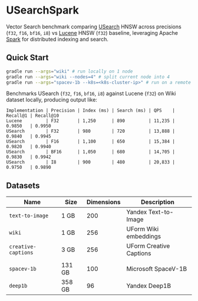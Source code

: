 # USearchSpark

Vector Search benchmark comparing [USearch](https://github.com/unum-cloud/usearch) HNSW across precisions (`f32`, `f16`, `bf16`, `i8`) vs [Lucene](https://github.com/apache/lucene) HNSW (`f32`) baseline, leveraging Apache [Spark](https://github.com/apache/spark) for distributed indexing and search.

## Quick Start

```bash
gradle run --args="wiki" # run locally on 1 node
gradle run --args="wiki --nodes=4" # split current node into 4
gradle run --args="spacev-1b --k8s=<k8s-cluster-ip>" # run on a remote cluster
```

Benchmarks USearch (`f32`, `f16`, `bf16`, `i8`) against Lucene (`f32`) on Wiki dataset locally, producing output like:

```
Implementation | Precision | Index (ms) | Search (ms) | QPS    | Recall@1 | Recall@10
Lucene         | F32       | 1,250      | 890         | 11,235 | 0.9850   | 0.9950
USearch        | F32       | 980        | 720         | 13,888 | 0.9840   | 0.9945
USearch        | F16       | 1,100      | 650         | 15,384 | 0.9820   | 0.9940
USearch        | BF16      | 1,050      | 680         | 14,705 | 0.9830   | 0.9942
USearch        | I8        | 900        | 480         | 20,833 | 0.9750   | 0.9890
```

## Datasets

| Name                | Size   | Dimensions | Description             |
| ------------------- | ------ | ---------- | ----------------------- |
| `text-to-image`     | 1 GB   | 200        | Yandex Text-to-Image    |
| `wiki`              | 1 GB   | 256        | UForm Wiki embeddings   |
| `creative-captions` | 3 GB   | 256        | UForm Creative Captions |
|                     |        |            |                         |
| `spacev-1b`         | 131 GB | 100        | Microsoft SpaceV-1B     |
| `deep1b`            | 358 GB | 96         | Yandex Deep1B           |
